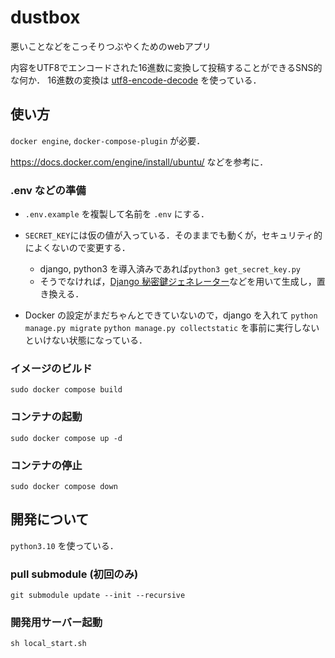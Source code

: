 # dustbox

悪いことなどをこっそりつぶやくためのwebアプリ

内容をUTF8でエンコードされた16進数に変換して投稿することができるSNS的な何か．
16進数の変換は [utf8-encode-decode](https://github.com/crashRT/utf8-encode-decode/tree/c75a572ca769e83046f7a6b97418a931a55c6527) を使っている．

## 使い方

`docker engine`, `docker-compose-plugin` が必要．

https://docs.docker.com/engine/install/ubuntu/ などを参考に．

### .env などの準備
- `.env.example` を複製して名前を `.env` にする．
- `SECRET_KEY`には仮の値が入っている．そのままでも動くが，セキュリティ的によくないので変更する．
  - django, python3 を導入済みであれば`python3 get_secret_key.py`
  - そうでなければ，[Django 秘密鍵ジェネレーター](https://miniwebtool.com/ja/django-secret-key-generator/)などを用いて生成し，置き換える．


- Docker の設定がまだちゃんとできていないので，django を入れて `python manage.py migrate` `python manage.py collectstatic` を事前に実行しないといけない状態になっている．

### イメージのビルド

```
sudo docker compose build
```

### コンテナの起動
```
sudo docker compose up -d
```

### コンテナの停止
```
sudo docker compose down
```

## 開発について
`python3.10` を使っている．

### pull submodule (初回のみ)
```
git submodule update --init --recursive
```

### 開発用サーバー起動
```
sh local_start.sh
```
